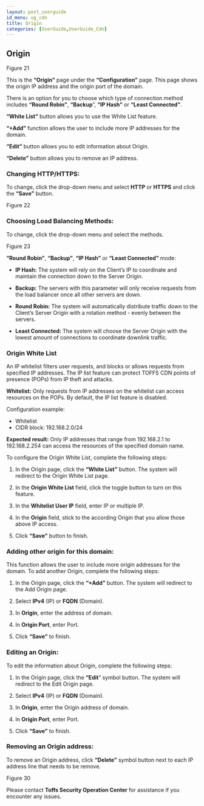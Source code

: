 ```yaml
---
layout: post_userguide
id_menu: ug_cdn
title: Origin
categories: [UserGuide,UserGuide_Cdn]
---
```

## Origin 

Figure 21

This is the **“Origin”** page under the **“Configuration”** page.
This page shows the origin IP address and the origin port of the domain.

There is an option for you to choose which type of connection method includes **“Round Robin”**, **“Backup**”, **“IP Hash”** or **“Least Connected”**.

**“White List”** button allows you to use the White List feature.

**“+Add”** function allows the user to include more IP addresses for the domain.

**“Edit”** button allows you to edit information about Origin.

**“Delete”** button allows you to remove an IP address.


### Changing HTTP/HTTPS:

To change, click the drop-down menu and select **HTTP** or **HTTPS** and click the **“Save”** button.

Figure 22


### Choosing Load Balancing Methods:

To change, click the drop-down menu and select the methods.

Figure 23

**“Round Robin”**, **“Backup”**, **“IP Hash”** or **“Least Connected”** mode:

- **IP Hash:** The system will rely on the Client’s IP to coordinate and maintain the connection down to the Server Origin. 

- **Backup:** The servers with this parameter will only receive requests from the load balancer once all other servers are down.

- **Round Robin:** The system will automatically distribute traffic down to the Client’s Server Origin with a rotation method - evenly between the servers.

- **Least Connected:** The system will choose the Server Origin with the lowest amount of connections to coordinate downlink traffic.


### Origin White List

An IP whitelist filters user requests, and blocks or allows requests from specified IP addresses. The IP list feature can protect TOFFS CDN points of presence (POPs) from IP theft and attacks. 

**Whitelist:** Only requests from IP addresses on the whitelist can access resources on the POPs. By default, the IP list feature is disabled. 

Configuration example:
- Whitelist
- CIDR block: 192.168.2.0/24

**Expected result:** Only IP addresses that range from 192.168.2.1 to 192.168.2.254 can access the resources of the specified domain name.

To configure the Origin White List, complete the following steps:

1. In the Origin page, click the **“White List”** button. The system will redirect to the Origin White List page. 

2. In the **Origin White List** field, click the toggle button to turn on this feature.

3. In the **Whitelist User IP** field, enter IP or multiple IP.

4. In the **Origin** field, stick to the according Origin that you allow those above IP access.

5. Click **“Save”** button to finish.


### Adding other origin for this domain:

This function allows the user to include more origin addresses for the domain.
To add another Origin, complete the following steps:

1. In the Origin page, click the **“+Add”** button. The system will redirect to the Add Origin page. 

2. Select **IPv4** (IP) or **FQDN** (Domain).

3. In **Origin**, enter the address of domain.

4. In **Origin Port**, enter Port.

5. Click **“Save”** to finish.


### Editing an Origin:

To edit the information about Origin, complete the following steps:

1. In the Origin page, click the **“Edit**” symbol button. The system will redirect to the Edit Origin page. 

2. Select **IPv4** (IP) or **FQDN** (Domain).

3. In **Origin**, enter the Origin address of domain.

4. In **Origin Port**, enter Port.

5. Click **“Save”** to finish.


### Removing an Origin address:

To remove an Origin address, click **“Delete”** symbol button next to each IP address line that needs to be remove.

Figure 30


Please contact **Toffs Security Operation Center** for assistance if you encounter any issues.